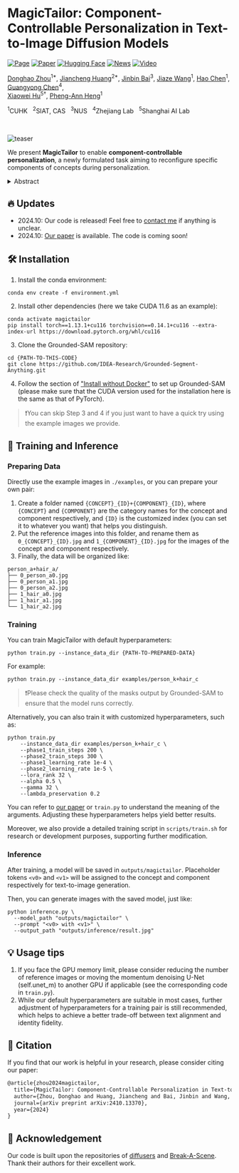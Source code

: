 # MagicTailor: Component-Controllable Personalization in Text-to-Image Diffusion Models

[![Page](https://img.shields.io/badge/Project-Page-green?logo=github&logoColor=white)](https://correr-zhou.github.io/MagicTailor/)
[![Paper](https://img.shields.io/badge/arXiv-Paper-b31b1b?logo=arxiv&logoColor=white)](https://arxiv.org/pdf/2410.13370)
[![Hugging Face](https://img.shields.io/badge/Hugging_Face-%233_Paper_of_the_Day-yellow?logo=huggingface&logoColor=white)](https://huggingface.co/papers?date=2024-10-21)
[![News](https://img.shields.io/badge/Neuronad-News-980e5a?logo=googlechrome&logoColor=white)](https://neuronad.com/ai-news/tech/magictailor-personalization-in-text-to-image-generation/)
[![Video](https://img.shields.io/badge/@ManuAGI01-Video-blue?logo=X&logoColor=white)](https://x.com/ManuAGI01/status/1850923512598516046)

[Donghao Zhou](https://scholar.google.com/citations?hl=en&user=RsLS11MAAAAJ)<sup>1*</span></sup>,
[Jiancheng Huang](https://huangjch526.github.io/)<sup>2*</span></sup>,
[Jinbin Bai](https://noyii.github.io/)<sup>3</sup>,
[Jiaze Wang](https://jiazewang.com/)<sup>1</sup>,
[Hao Chen](https://scholar.google.com.hk/citations?user=tT03tysAAAAJ&hl=zh-CN)<sup>1</sup>,
[Guangyong Chen](https://guangyongchen.github.io/)<sup>4</sup>,<br>
[Xiaowei Hu](https://xw-hu.github.io/)<sup>5&dagger;</sup>,
[Pheng-Ann Heng](http://www.cse.cuhk.edu.hk/~pheng/)<sup>1</sup>

<span class="author-block"><sup>1</sup>CUHK &nbsp;</span>
<span class="author-block"><sup>2</sup>SIAT, CAS &nbsp;</span>
<span class="author-block"><sup>3</sup>NUS &nbsp;</span>
<span class="author-block"><sup>4</sup>Zhejiang Lab &nbsp;</span>
<span class="author-block"><sup>5</sup>Shanghai AI Lab</span>

<br>

![teaser](assets/teaser.gif)

We present **MagicTailor** to enable **component-controllable personalization**, a newly formulated task aiming to reconfigure specific components of concepts during personalization.

<details>
  <summary>Abstract</summary>
  <p>Recent advancements in text-to-image (T2I) diffusion models have enabled the creation of high-quality images from text prompts, but they still struggle to generate images with precise control over specific visual concepts. Existing approaches can replicate a given concept by learning from reference images, yet they lack the flexibility for fine-grained customization of the individual component within the concept. In this paper, we introduce component-controllable personalization, a novel task that pushes the boundaries of T2I models by allowing users to reconfigure and personalize specific components of concepts. This task is particularly challenging due to two primary obstacles: semantic pollution, where unwanted visual elements corrupt the personalized concept, and semantic imbalance, which causes disproportionate learning of visual semantics. To overcome these challenges, we design MagicTailor, an innovative framework that leverages Dynamic Masked Degradation (DM-Deg) to dynamically perturb undesired visual semantics and Dual-Stream Balancing (DS-Bal) to establish a balanced learning paradigm for visual semantics. Extensive comparisons, ablations, and analyses demonstrate that MagicTailor not only excels in this challenging task but also holds significant promise for practical applications, paving the way for more nuanced and creative image generation.</p>
</details>


## 🔥 Updates
- 2024.10: Our code is released! Feel free to [contact me](mailto:dhzhou@link.cuhk.edu.hk) if anything is unclear.
- 2024.10: [Our paper](https://arxiv.org/pdf/2410.13370) is available. The code is coming soon!


## 🛠️ Installation
1. Install the conda environment:
```
conda env create -f environment.yml
```
2. Install other dependencies (here we take CUDA 11.6 as an example):
```
conda activate magictailor
pip install torch==1.13.1+cu116 torchvision==0.14.1+cu116 --extra-index-url https://download.pytorch.org/whl/cu116
```
3. Clone the Grounded-SAM repository:
```
cd {PATH-TO-THIS-CODE}
git clone https://github.com/IDEA-Research/Grounded-Segment-Anything.git
```
4. Follow the section of ["Install without Docker"](https://github.com/IDEA-Research/Grounded-Segment-Anything) to set up Grounded-SAM (please make sure that the CUDA version used for the installation here is the same as that of PyTorch).

> ❗You can skip Step 3 and 4 if you just want to have a quick try using the example images we provide.

## 🔬 Training and Inference

### Preparing Data
Directly use the example images in `./examples`, or you can prepare your own pair:
1. Create a folder named `{CONCEPT}_{ID}+{COMPONENT}_{ID}`, where `{CONCEPT}` and `{COMPONENT}` are the category names for the concept and component respectively, and `{ID}` is the customized index (you can set it to whatever you want) that helps you distinguish.
2. Put the reference images into this folder, and rename them as `0_{CONCEPT}_{ID}.jpg` and `1_{COMPONENT}_{ID}.jpg` for the images of the concept and component respectively.
3. Finally, the data will be organized like:
```
person_a+hair_a/
├── 0_person_a0.jpg
├── 0_person_a1.jpg
├── 0_person_a2.jpg
├── 1_hair_a0.jpg
├── 1_hair_a1.jpg
└── 1_hair_a2.jpg
```

### Training
You can train MagicTailor with default hyperparameters:
```
python train.py --instance_data_dir {PATH-TO-PREPARED-DATA}
```
For example:
```
python train.py --instance_data_dir examples/person_k+hair_c
```
> ❗Please check the quality of the masks output by Grounded-SAM to ensure that the model runs correctly.

Alternatively, you can also train it with customized hyperparameters, such as:
```
python train.py 
    --instance_data_dir examples/person_k+hair_c \
    --phase1_train_steps 200 \
    --phase2_train_steps 300 \
    --phase1_learning_rate 1e-4 \
    --phase2_learning_rate 1e-5 \
    --lora_rank 32 \
    --alpha 0.5 \
    --gamma 32 \
    --lambda_preservation 0.2
```
You can refer to [our paper](https://arxiv.org/pdf/2410.13370) or `train.py` to understand the meaning of the arguments.
Adjusting these hyperparameters helps yield better results.

Moreover, we also provide a detailed training script in `scripts/train.sh` for research or development purposes, supporting further modification.

### Inference
After training, a model will be saved in `outputs/magictailor`. Placeholder tokens `<v0>` and `<v1>` will be assigned to the concept and component respectively for text-to-image generation.

Then, you can generate images with the saved model, just like:
```
python inference.py \
  --model_path "outputs/magictailor" \
  --prompt "<v0> with <v1>" \
  --output_path "outputs/inference/result.jpg"
```

## 💡 Usage tips
1. If you face the GPU memory limit, please consider reducing the number of reference images or moving the momentum denoising U-Net (self.unet_m) to another GPU if applicable (see the corresponding code in `train.py`).
2. While our default hyperparameters are suitable in most cases, further adjustment of hyperparameters for a training pair is still recommended, which helps to achieve a better trade-off between text alignment and identity fidelity.


## 📑 Citation
If you find that our work is helpful in your research, please consider citing our paper:
```latex
@article{zhou2024magictailor,
  title={MagicTailor: Component-Controllable Personalization in Text-to-Image Diffusion Models},
  author={Zhou, Donghao and Huang, Jiancheng and Bai, Jinbin and Wang, Jiaze and Chen, Hao and Chen, Guangyong and Hu, Xiaowei and Heng, Pheng-Ann},
  journal={arXiv preprint arXiv:2410.13370},
  year={2024}
} 
```


## 🤝 Acknowledgement
Our code is built upon the repositories of [diffusers](https://github.com/huggingface/diffusers) and [Break-A-Scene](https://github.com/google/break-a-scene/). Thank their authors for their excellent work.

